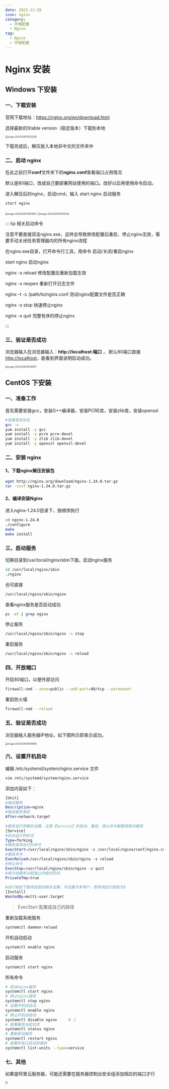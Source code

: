 ```yaml
---
date: 2023-12-28
icon: nginx
category:
  - 环境配置
  - Nginx
tag:
  - Nginx
  - 环境配置
---
```


# Nginx 安装

## Windows 下安装

### 一、下载安装

官网下载地址：<https://nginx.org/en/download.html>

选择最新的Stable version（稳定版本）下载到本地

<img src="http://oss.feny.ink/blogs/images/202312281742294.png" alt="image-20231228174212239" style="zoom:50%;" /> 

下载完成后，解压放入本地非中文的文件夹中

### 二、启动 nginx

在此之前打开**conf**文件夹下的**nginx.conf**查看端口占用情况

默认是80端口，改成自己要部署网站使用的端口。改好以后再使用命令启动。

进入解压后的nginx，启动cmd，输入 start nginx 启动服务

```sh
start nginx
```

<img src="http://oss.feny.ink/blogs/images/202312281745994.png" alt="image-20231228174525951" style="zoom:50%;" /> 

<img src="http://oss.feny.ink/blogs/images/202312281745583.png" alt="image-20231228174542552" style="zoom:50%;" /> 

::: tip 相关启动命令

注意不要直接双击nginx.exe，这样会导致修改配置后重启、停止nginx无效，需要手动关闭任务管理器内的所有nginx进程

在nginx.exe目录，打开命令行工具，用命令 启动/关闭/重启nginx 

start nginx	启动nginx

nginx -s reload	修改配置后重新加载生效

nginx -s reopen	重新打开日志文件

nginx -t -c /path/to/nginx.conf	测试nginx配置文件是否正确

nginx -s stop	快速停止nginx

nginx -s quit	完整有序的停止nginx

:::

### 三、验证是否成功

浏览器输入在浏览器输入：**http://localhost:端口** ， 默认80端口直接<http://localhost>，能看到界面说明启动成功。

<img src="http://oss.feny.ink/blogs/images/202312281755015.png" alt="image-20231228175540971" style="zoom:50%;" /> 

## CentOS 下安装



### 一、准备工作

首先需要安装gcc，安装G++编译器，安装PCRE库，安装zlib库，安装openssl

```sh
#查看是否存在
gcc -v
yum install -y gcc 		
yum install -y pcre pcre-devel
yum install -y zlib zlib-devel
yum install -y openssl openssl-devel
```

### 二、安装 nginx

#### 1、下载nginx解压安装包

```sh
wget http://nginx.org/download/nginx-1.24.0.tar.gz
tar -zxvf nginx-1.24.0.tar.gz
```

#### 2、编译安装Nginx

进入nginx-1.24.0目录下，按顺序执行

```sh
cd nginx-1.24.0
./configure
make
make install
```

### 三、启动服务

切换目录到/usr/local/nginx/sbin下面，启动nginx服务

```sh
cd /usr/local/nginx/sbin
./nginx
```

也可直接

```sh
/usr/local/nginx/sbin/nginx
```

查看nginx服务是否启动成功

```sh
ps -ef | grep nginx
```

停止服务

```sh
/usr/local/nginx/sbin/nginx -s stop
```

重启服务

```sh
/usr/local/nginx/sbin/nginx -s reload
```



### 四、开放端口

开启80端口，以便外部访问

```sh
firewall-cmd --zone=public --add-port=80/tcp --permanent
```

重启防火墙

```bash
firewall-cmd --reload
```

### 五、验证是否成功

浏览器输入服务器IP地址，如下图所示即表示成功。

<img src="http://oss.feny.ink/blogs/images/202312281705155.png" alt="image-20231228170558106" style="zoom:50%;" /> 

### 六、设置开机启动

编辑 /etc/systemd/system/nginx.service 文件

```sh
vim /etc/systemd/system/nginx.service
```

添加内容如下：

```sh
[Unit]
#描述服务
Description=nginx
#描述服务类别
After=network.target
 
#服务运行参数的设置，注意【Service】的启动、重启、停止命令都要用绝对路径
[Service]
#后台运行的形式
Type=forking
#服务具体运行的命令
ExecStart=/usr/local/nginx/sbin/nginx -c /usr/local/nginx/conf/nginx.conf
#重启命令
ExecReload=/usr/local/nginx/sbin/nginx -s reload
#停止命令
ExecStop=/usr/local/nginx/sbin/nginx -s quit
#表示给服务分配独立的临时空间
PrivateTmp=true
 
#运行级别下服务安装的相关设置，可设置为多用户，即系统运行级别为3
[Install]
WantedBy=multi-user.target
```

>ExecStart 配置成自己的路径

重新加载系统服务
```sh
systemctl daemon-reload
```

开机自动启动
```sh
systemctl enable nginx
```

启动服务
```sh
systemctl start nginx
```

所有命令
```sh
# 启动nginx服务
systemctl start nginx
# 停止nginx服务
systemctl stop nginx
# 设置开机自启动
systemctl enable nginx
# 停止开机自启动
systemctl disable nginx  	#（）
# 查看服务当前状态
systemctl status nginx
# 重新启动服务
systemctl restart nginx
# 查看所有已启动的服务
systemctl list-units --type=service
```

### 七、其他

如果是阿里云服务器，可能还需要在服务器控制台安全组添加相应的端口才行

<img src="http://oss.feny.ink/blogs/images/202312282140114.png" style="zoom: 50%;" /> 
